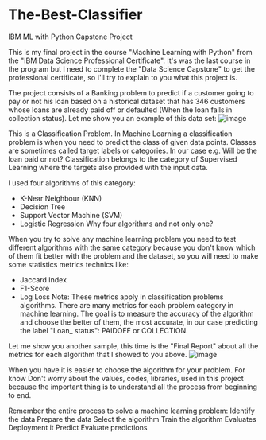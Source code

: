# The-Best-Classifier
IBM ML with Python Capstone Project

This is my final project in the course "Machine Learning with Python" from the "IBM Data Science Professional Certificate".  It's was the last course in the program but I need to complete the "Data Science Capstone" to get the professional certificate, so I'll try to explain to you what this project is.

The project consists of a Banking problem to predict if a customer going to pay or not his loan based on a historical dataset that has 346 customers whose loans are already paid off or defaulted (When the loan falls in collection status). Let me show you an example of this data set:
![image](https://user-images.githubusercontent.com/71730642/155852495-d2b7794e-881b-460e-8495-a64d484dd2f8.png)

This is a Classification Problem. In Machine Learning a classification problem is when you need to predict the class of given data points. Classes are sometimes called target labels or categories. In our case e.g. Will be the loan paid or not?
Classification belongs to the category of Supervised Learning where the targets also provided with the input data.

I used four algorithms of this category:
- K-Near Neighbour (KNN)
- Decision Tree
- Support Vector Machine (SVM)
- Logistic Regression
Why four algorithms and not only one?

When you try to solve any machine learning problem you need to test different algorithms with the same category because you don't know which of them fit better with the problem and the dataset, so you will need to make some statistics metrics technics like:

- Jaccard Index
- F1-Score
- Log Loss
Note: These metrics apply in classification problems algorithms. There are many metrics for each problem category in machine learning. The goal is to measure the accuracy of the algorithm and choose the better of them, the most accurate, in our case predicting the label "Loan_ status": PAIDOFF or COLLECTION.

Let me show you another sample, this time is the "Final Report" about all the metrics for each algorithm that I showed to you above.
![image](https://user-images.githubusercontent.com/71730642/155852547-b91a0f85-569d-448e-93af-fa7465607e84.png)


When you have it is easier to choose the algorithm for your problem. For know Don't worry about the values, codes, libraries, used in this project because the important thing is to understand all the process from beginning to end.

Remember the entire process to solve a machine learning problem:
Identify the data
Prepare the data
Select the algorithm
Train the algorithm
Evaluates
Deployment it
Predict
Evaluate predictions
